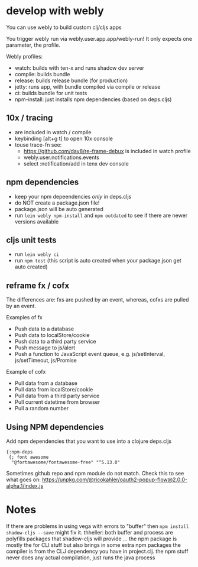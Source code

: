 # develop with webly

You can use webly to build custom clj/cljs apps


You trigger webly run via webly.user.app.app/webly-run!
It only expects one parameter, the profile.

Webly profiles:
- watch: builds with ten-x and runs shadow dev server
- compile: builds bundle
- release: builds release bundle (for production)
- jetty: runs app, with bundle compiled via compile or release 
- ci: builds bundle for unit tests
- npm-install: just installs npm dependencies (based on deps.cljs)


## 10x / tracing
- are included in watch / compile
- keybinding [alt+g t] to open 10x console
- touse trace-fn see:
  - https://github.com/day8/re-frame-debux is included in watch profile
  - webly.user.notifications.events
  - select :notification/add in tenx dev console

## npm dependencies
- keep your npm depeendencies *only* in deps.cljs
- do NOT create a package.json file!
- package.json will be auto generated
- run `lein webly npm-install` and `npm outdated` to see if there are newer versions available

## cljs unit tests
- run `lein webly ci`
- run `npm test` (this script is auto created when your package.json get auto created)

## reframe fx / cofx

The differences are: fxs are pushed by an event, whereas, cofxs are pulled by an event.

Examples of fx
- Push data to a database
- Push data to localStore/cookie
- Push data to a third party service
- Push message to js/alert
- Push a function to JavaScript event queue, e.g. js/setInterval, js/setTimeout, js/Promise

Example of cofx
- Pull data from a database
- Pull data from localStore/cookie
- Pull data from a third party service
- Pull current datetime from browser
- Pull a random number

## Using NPM dependencies

Add npm dependencies that you want to use into a clojure deps.cljs

```
{:npm-deps
 {; font awesome
  "@fortawesome/fontawesome-free" "^5.13.0"
```

Sometimes github repo and npm module do not match. 
Check this to see what goes on:  https://unpkg.com/@ricokahler/oauth2-popup-flow@2.0.0-alpha.1/index.js


# Notes

If there are problems in using vega with errors to "buffer" then `npm install shadow-cljs --save` might fix it. thheller: both buffer and process are polyfills packages that shadow-cljs will provide ... the npm package is mostly the for CLI stuff but also brings in some extra npm packages
the compiler is from the CLJ dependency you have in project.clj.
the npm stuff never does any actual compilation, just runs the java process
